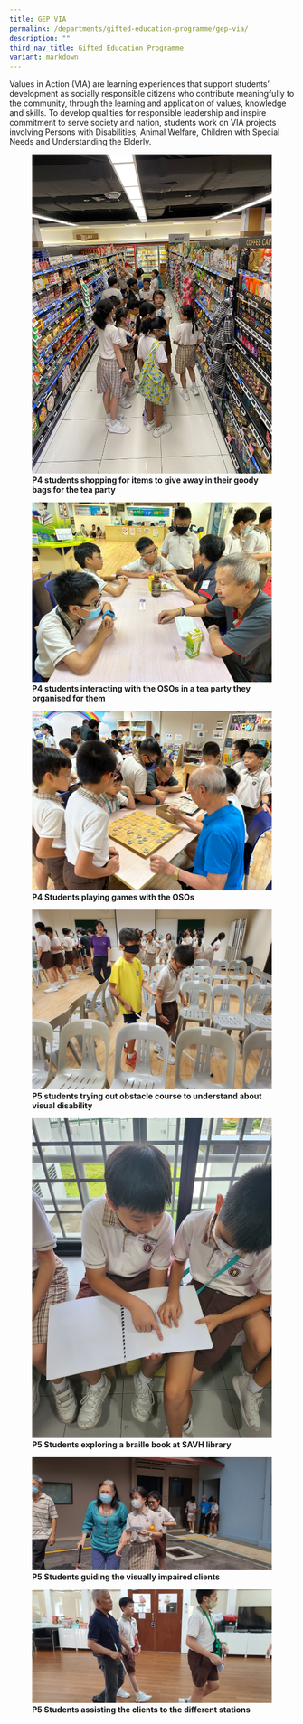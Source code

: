 ```yaml
---
title: GEP VIA
permalink: /departments/gifted-education-programme/gep-via/
description: ""
third_nav_title: Gifted Education Programme
variant: markdown
---
```

Values in Action (VIA) are learning experiences that support students’ development as socially responsible citizens who contribute meaningfully to the community, through the learning and application of values, knowledge and skills. To develop qualities for responsible leadership and inspire commitment to serve society and nation, students work on VIA projects involving Persons with Disabilities, Animal Welfare, Children with Special Needs and Understanding the Elderly. 

<figure>
<img src="/images/p4%20students%20shopping%20for%20tea%20party.JPG">
<figcaption> <strong>P4 students shopping for items to give away in their goody bags for the tea party</strong> </figcaption>
</figure>

<figure>
<img src="/images/p4%20students%20interacting%20with%20the%20osos%20in%20a%20tea%20party.jpeg">
<figcaption> <strong>P4 students interacting with the OSOs in a tea party they organised for them</strong> </figcaption>
</figure>

<figure>
<img src="/images/p4%20students%20playing%20games%20with%20the%20osos.JPG">
<figcaption> <strong>P4 Students playing games with the OSOs</strong> </figcaption>
</figure>

<figure>
<img src="/images/p5%20students%20trying%20out%20obstacle%20course%20to%20understand%20about%20visual%20disability.jpg">
<figcaption> <strong>P5 students trying out obstacle course to understand about visual disability</strong> </figcaption>
</figure>

<figure>
<img src="/images/students%20exploring%20a%20braille%20book%20at%20savh%20library.jpg">
<figcaption> <strong>P5 Students exploring a braille book at SAVH library</strong> </figcaption>
</figure>

<figure>
<img src="/images/students%20guiding%20the%20visually%20impaired%20clients.jpg">
<figcaption> <strong>P5 Students guiding the visually impaired clients</strong> </figcaption>
</figure>

<figure>
<img src="/images/students%20assisting%20the%20clients%20to%20the%20different%20stations.jpg">
<figcaption> <strong>P5 Students assisting the clients to the different stations</strong> </figcaption>
</figure>



